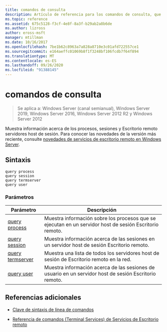 ```yaml
---
title: comandos de consulta
description: Artículo de referencia para los comandos de consulta, que muestra información sobre procesos, sesiones y Escritorio remoto servidores host de sesión.
ms.topic: reference
ms.assetid: 675c5128-f3cf-4e8f-8a3f-b29ab2a8b6de
ms.author: lizross
author: eross-msft
manager: mtillman
ms.date: 10/16/2017
ms.openlocfilehash: 7be1b62c8963a7a828a8710e3c01afd722557ce1
ms.sourcegitcommit: e164aeffc01069b8f1f3248bf106fcdb7f64f894
ms.translationtype: MT
ms.contentlocale: es-ES
ms.lasthandoff: 09/26/2020
ms.locfileid: "91388145"
---
```

# <a name="query-commands"></a>comandos de consulta

> Se aplica a: Windows Server (canal semianual), Windows Server 2019, Windows Server 2016, Windows Server 2012 R2 y Windows Server 2012

Muestra información acerca de los procesos, sesiones y Escritorio remoto servidores host de sesión. Para conocer las novedades de la versión más reciente, consulte [novedades de servicios de escritorio remoto en Windows Server](/previous-versions/windows/it-pro/windows-server-2012-r2-and-2012/dn283323(v=ws.11)).

## <a name="syntax"></a>Sintaxis

```
query process
query session
query termserver
query user
```

### <a name="parameters"></a>Parámetros

| Parámetro | Descripción |
|--|--|
| [query process](query-process.md) | Muestra información sobre los procesos que se ejecutan en un servidor host de sesión Escritorio remoto. |
| [query session](query-session.md) | Muestra información acerca de las sesiones en un servidor host de sesión Escritorio remoto. |
| [query termserver](query-termserver.md) | Muestra una lista de todos los servidores host de sesión de Escritorio remoto en la red. |
| [query user](query-user.md) | Muestra información acerca de las sesiones de usuario en un servidor host de sesión Escritorio remoto. |

## <a name="additional-references"></a>Referencias adicionales

- [Clave de sintaxis de línea de comandos](command-line-syntax-key.md)

- [Referencia de comandos (Terminal Services) de Servicios de Escritorio remoto](remote-desktop-services-terminal-services-command-reference.md)
